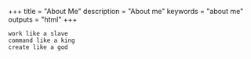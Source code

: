 +++
title = "About Me"
description = "About me"
keywords = "about me"
outputs = "html"
+++

```text
work like a slave
command like a king
create like a god
```

<!-- This is my [resume](/resume/en). -->
